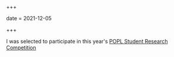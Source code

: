 +++

date = 2021-12-05

+++

I was selected to participate in this year's [POPL Student Research Competition](https://popl22.sigplan.org/track/POPL-2022-student-research-competition)